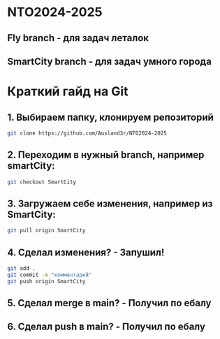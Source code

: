 # NTO2024-2025

## Fly branch - для задач леталок

## SmartCity branch - для задач умного города




# Краткий гайд на Git
## 1. Выбираем папку, клонируем репозиторий 
```bash 
git clone https://github.com/Ausland3r/NTO2024-2025
```
## 2. Переходим в нужный branch, например smartCity:
```bash
git checkout SmartCity
```
## 3. Загружаем себе изменения, например из SmartCity:
```bash
git pull origin SmartCity
```
## 4. Сделал изменения? - Запушил!
```bash
git add .
git commit -m "комментарий"
git push origin SmartCity
```

## 5. Сделал merge в main? - Получил по ебалу
## 6. Сделал push в main? - Получил по ебалу
